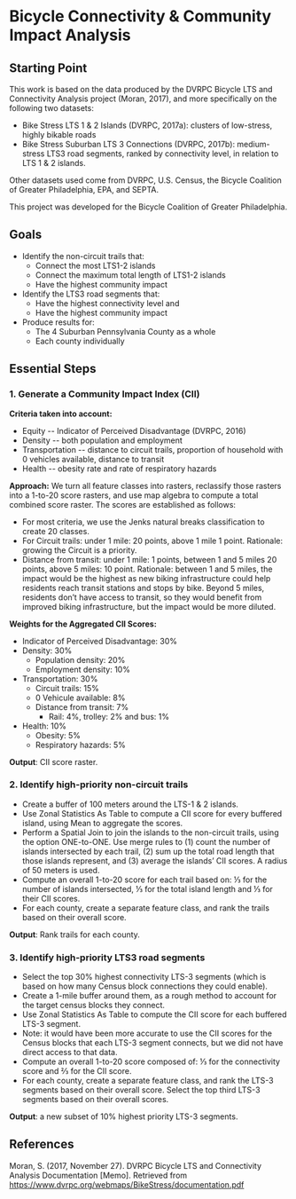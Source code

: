 # Bicycle Connectivity & Community Impact Analysis

## Starting Point
This work is based on the data produced by the DVRPC Bicycle LTS and Connectivity Analysis project (Moran, 2017), and more specifically on the following two datasets:
* Bike Stress LTS 1 & 2 Islands (DVRPC, 2017a): clusters of low-stress, highly bikable roads
* Bike Stress Suburban LTS 3 Connections (DVRPC, 2017b): medium-stress LTS3 road segments, ranked by connectivity level, in relation to LTS 1 & 2 islands.

Other datasets used come from DVRPC, U.S. Census, the Bicycle Coalition of Greater Philadelphia, EPA, and SEPTA.

This project was developed for the Bicycle Coalition of Greater Philadelphia.

## Goals
* Identify the non-circuit trails that:
  * Connect the most LTS1-2 islands
  * Connect the maximum total length of LTS1-2 islands
  * Have the highest community impact
* Identify the LTS3 road segments that:
  * Have the highest connectivity level and
  * Have the highest community impact
* Produce results for:
  * The 4 Suburban Pennsylvania County as a whole
  * Each county individually

## Essential Steps
### 1. Generate a Community Impact Index (CII)
**Criteria taken into account:**
* Equity -- Indicator of Perceived Disadvantage (DVRPC, 2016)
* Density -- both population and employment  
* Transportation -- distance to  circuit trails, proportion of household with 0 vehicles available, distance to transit
* Health -- obesity rate and rate of respiratory hazards


**Approach:** We turn all feature classes into rasters, reclassify those rasters into a 1-to-20 score rasters, and use map algebra to compute a total combined score raster. The scores are established as follows:
* For most criteria, we use the Jenks natural breaks classification to create 20 classes.
* For Circuit trails:  under 1 mile: 20 points, above 1 mile 1 point. Rationale: growing the Circuit is a priority.
* Distance from transit:  under 1 mile: 1 points, between 1 and 5 miles 20 points, above 5 miles: 10 point. Rationale: between 1 and 5 miles, the impact would be the highest as new biking infrastructure could help residents reach transit stations and stops by bike. Beyond 5 miles, residents don’t have access to transit, so they would benefit from improved biking infrastructure, but the impact would be more diluted.


**Weights for the Aggregated CII Scores:**
* Indicator of Perceived Disadvantage: 30%
* Density: 30%
  * Population density: 20%
  * Employment density: 10%
* Transportation: 30%
  * Circuit trails: 15%
  * 0 Vehicule available: 8%
  * Distance from transit: 7%
    * Rail: 4%, trolley: 2% and bus: 1%
* Health: 10%
  * Obesity: 5%
  * Respiratory hazards: 5%

**Output**: CII score raster.

### 2. Identify high-priority non-circuit trails
* Create a buffer of 100 meters around the LTS-1 & 2 islands.
* Use Zonal Statistics As Table to compute a CII score for every buffered island, using Mean to aggregate the scores.
* Perform a Spatial Join to join the islands to the non-circuit trails, using the option ONE-to-ONE. Use merge rules to (1) count the number of islands intersected by each trail,  (2) sum up the total road length that those islands represent, and (3) average the islands’ CII scores. A radius of 50 meters is used.
* Compute an overall 1-to-20 score for each trail based on: ⅓ for the number of islands intersected, ⅓ for the total island length and ⅓ for their CII scores.   
* For each county, create a separate feature class, and rank the trails based on their overall score.

**Output**: Rank trails for each county.

### 3. Identify high-priority LTS3 road segments
* Select the top 30% highest connectivity LTS-3 segments (which is based on how many Census block connections they could enable).
* Create a 1-mile buffer around them, as a rough method to account for the target census blocks they connect.
* Use Zonal Statistics As Table to compute the CII score for each buffered LTS-3 segment.
* Note: it would have been more accurate to use the CII scores for the Census blocks that each LTS-3 segment connects, but we did not have direct access to that data.
* Compute an overall 1-to-20 score composed of: ⅓ for the connectivity score and ⅔ for the CII score. 
* For each county, create a separate feature class, and rank the LTS-3 segments based on their overall score. Select the top third LTS-3 segments based on their overall scores.

**Output**: a new subset of 10% highest priority LTS-3 segments.

## References
Moran, S. (2017, November 27). DVRPC Bicycle LTS and Connectivity Analysis Documentation [Memo]. Retrieved from
https://www.dvrpc.org/webmaps/BikeStress/documentation.pdf
